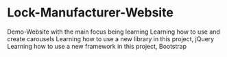 # Lock-Manufacturer-Website
Demo-Website with the main focus being learning
  Learning how to use and create carousels
  Learning how to use a new library in this project, jQuery
  Learning how to use a new framework in this project, Bootstrap
